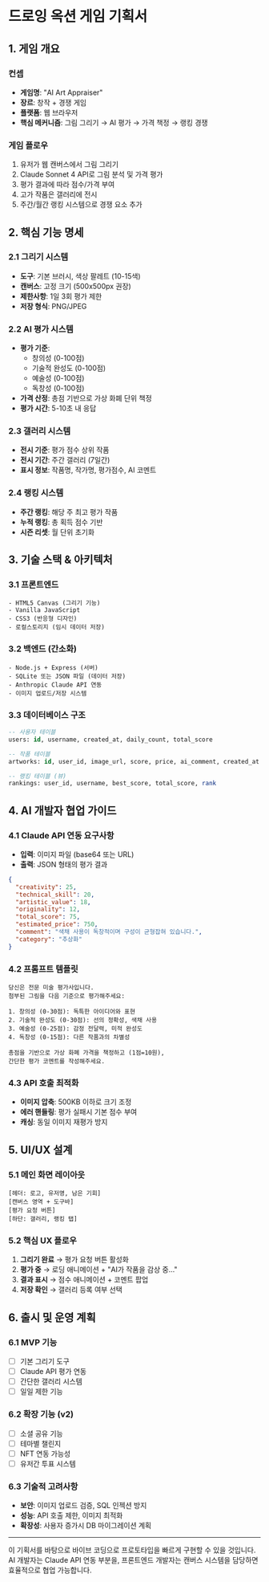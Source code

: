 # 드로잉 옥션 게임 기획서

## 1. 게임 개요

### 컨셉
- **게임명**: "AI Art Appraiser"
- **장르**: 창작 + 경쟁 게임
- **플랫폼**: 웹 브라우저
- **핵심 메커니즘**: 그림 그리기 → AI 평가 → 가격 책정 → 랭킹 경쟁

### 게임 플로우
1. 유저가 웹 캔버스에서 그림 그리기
2. Claude Sonnet 4 API로 그림 분석 및 가격 평가
3. 평가 결과에 따라 점수/가격 부여
4. 고가 작품은 갤러리에 전시
5. 주간/월간 랭킹 시스템으로 경쟁 요소 추가

## 2. 핵심 기능 명세

### 2.1 그리기 시스템
- **도구**: 기본 브러시, 색상 팔레트 (10-15색)
- **캔버스**: 고정 크기 (500x500px 권장)
- **제한사항**: 1일 3회 평가 제한
- **저장 형식**: PNG/JPEG

### 2.2 AI 평가 시스템
- **평가 기준**:
  - 창의성 (0-100점)
  - 기술적 완성도 (0-100점)
  - 예술성 (0-100점)
  - 독창성 (0-100점)
- **가격 산정**: 총점 기반으로 가상 화폐 단위 책정
- **평가 시간**: 5-10초 내 응답

### 2.3 갤러리 시스템
- **전시 기준**: 평가 점수 상위 작품
- **전시 기간**: 주간 갤러리 (7일간)
- **표시 정보**: 작품명, 작가명, 평가점수, AI 코멘트

### 2.4 랭킹 시스템
- **주간 랭킹**: 해당 주 최고 평가 작품
- **누적 랭킹**: 총 획득 점수 기반
- **시즌 리셋**: 월 단위 초기화

## 3. 기술 스택 & 아키텍처

### 3.1 프론트엔드
```
- HTML5 Canvas (그리기 기능)
- Vanilla JavaScript
- CSS3 (반응형 디자인)
- 로컬스토리지 (임시 데이터 저장)
```

### 3.2 백엔드 (간소화)
```
- Node.js + Express (서버)
- SQLite 또는 JSON 파일 (데이터 저장)
- Anthropic Claude API 연동
- 이미지 업로드/저장 시스템
```

### 3.3 데이터베이스 구조
```sql
-- 사용자 테이블
users: id, username, created_at, daily_count, total_score

-- 작품 테이블
artworks: id, user_id, image_url, score, price, ai_comment, created_at

-- 랭킹 테이블 (뷰)
rankings: user_id, username, best_score, total_score, rank
```

## 4. AI 개발자 협업 가이드

### 4.1 Claude API 연동 요구사항
- **입력**: 이미지 파일 (base64 또는 URL)
- **출력**: JSON 형태의 평가 결과

```json
{
  "creativity": 25,
  "technical_skill": 20,
  "artistic_value": 18,
  "originality": 12,
  "total_score": 75,
  "estimated_price": 750,
  "comment": "색채 사용이 독창적이며 구성이 균형잡혀 있습니다.",
  "category": "추상화"
}
```

### 4.2 프롬프트 템플릿
```
당신은 전문 미술 평가사입니다. 
첨부된 그림을 다음 기준으로 평가해주세요:

1. 창의성 (0-30점): 독특한 아이디어와 표현
2. 기술적 완성도 (0-30점): 선의 정확성, 색채 사용
3. 예술성 (0-25점): 감정 전달력, 미적 완성도
4. 독창성 (0-15점): 다른 작품과의 차별성

총점을 기반으로 가상 화폐 가격을 책정하고 (1점=10원), 
간단한 평가 코멘트를 작성해주세요.
```

### 4.3 API 호출 최적화
- **이미지 압축**: 500KB 이하로 크기 조정
- **에러 핸들링**: 평가 실패시 기본 점수 부여
- **캐싱**: 동일 이미지 재평가 방지

## 5. UI/UX 설계

### 5.1 메인 화면 레이아웃
```
[헤더: 로고, 유저명, 남은 기회]
[캔버스 영역 + 도구바]
[평가 요청 버튼]
[하단: 갤러리, 랭킹 탭]
```

### 5.2 핵심 UX 플로우
1. **그리기 완료** → 평가 요청 버튼 활성화
2. **평가 중** → 로딩 애니메이션 + "AI가 작품을 감상 중..."
3. **결과 표시** → 점수 애니메이션 + 코멘트 팝업
4. **저장 확인** → 갤러리 등록 여부 선택

## 6. 출시 및 운영 계획

### 6.1 MVP 기능
- [ ] 기본 그리기 도구
- [ ] Claude API 평가 연동
- [ ] 간단한 갤러리 시스템
- [ ] 일일 제한 기능

### 6.2 확장 기능 (v2)
- [ ] 소셜 공유 기능
- [ ] 테마별 챌린지
- [ ] NFT 연동 가능성
- [ ] 유저간 투표 시스템

### 6.3 기술적 고려사항
- **보안**: 이미지 업로드 검증, SQL 인젝션 방지
- **성능**: API 호출 제한, 이미지 최적화
- **확장성**: 사용자 증가시 DB 마이그레이션 계획

---

이 기획서를 바탕으로 바이브 코딩으로 프로토타입을 빠르게 구현할 수 있을 것입니다. AI 개발자는 Claude API 연동 부분을, 프론트엔드 개발자는 캔버스 시스템을 담당하면 효율적으로 협업 가능합니다.